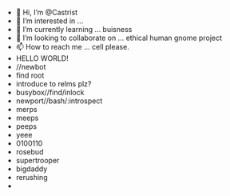 - 👋 Hi, I’m @Castrist
- 👀 I’m interested in ...
- 🌱 I’m currently learning ... buisness
- 💞️ I’m looking to collaborate on ... ethical human gnome project
- 📫 How to reach me ... cell please.
- HELLO WORLD!
- //newbot
- find root
- introduce to relms plz?
- busybox//find/inlock
- newport//bash/:introspect
- merps
- meeps
- peeps
- yeee
- 0100110
- rosebud
- supertrooper
- bigdaddy
- rerushing 
- 

<!---
Castrist/Castrist is a ✨ special ✨ repository because its `README.md` (this file) appears on your GitHub profile.
You can click the Preview link to take a look at your changes.
--->
